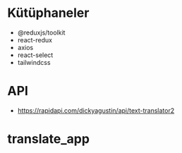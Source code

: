 # Kütüphaneler

- @reduxjs/toolkit
- react-redux
- axios
- react-select
- tailwindcss

# API

- https://rapidapi.com/dickyagustin/api/text-translator2
# translate_app
